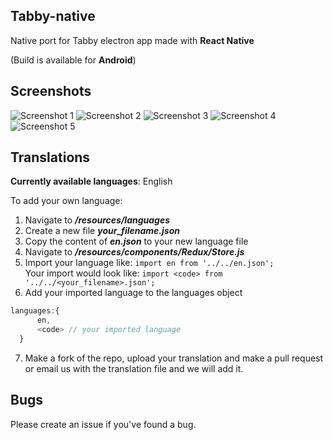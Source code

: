 ## Tabby-native

Native port for Tabby electron app made with **React Native**

(Build is available for **Android**)

## Screenshots
![Screenshot 1](/resources/screenshots/screenshot.png)
![Screenshot 2](/resources/screenshots/screenshot-1.png)
![Screenshot 3](/resources/screenshots/screenshot-2.png)
![Screenshot 4](/resources/screenshots/screenshot-3.png)
![Screenshot 5](/resources/screenshots/screenshot-4.png)
## Translations

**Currently available languages**: English

To add your own language:
  1. Navigate to ***/resources/languages***
  2. Create a new file ***your_filename.json***
  3. Copy the content of ***en.json*** to your new language file
  4. Navigate to ***/resources/components/Redux/Store.js***
  5. Import your language like:
  ```import en from '../../en.json';```  
  Your import would look like:
  ```import <code> from '../../<your_filename>.json';```  
  6. Add your imported language to the languages object
  ```js
  languages:{
        en,
        <code> // your imported language
    }
  ```
  7. Make a fork of the repo, upload your translation and make a pull request or email us with the translation file and we will add it.

## Bugs
  Please create an issue if you've found a bug. 
